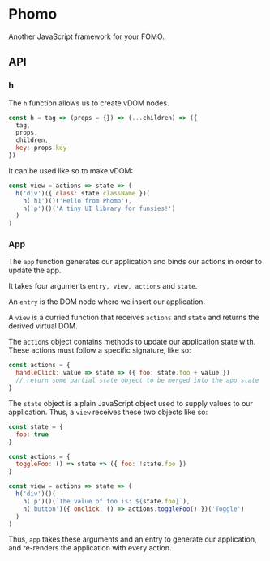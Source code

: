 # Phomo

Another JavaScript framework for your FOMO.

## API

### h

The `h` function allows us to create vDOM nodes.

```javascript
const h = tag => (props = {}) => (...children) => ({
  tag,
  props,
  children,
  key: props.key
})

```

It can be used like so to make vDOM:

```javascript
const view = actions => state => (
  h('div')({ class: state.className })(
    h('h1')()('Hello from Phomo'),
    h('p')()('A tiny UI library for funsies!')
  )
)
```

### App

The `app` function generates our application and binds our actions in order to update the app.

It takes four arguments `entry, view, actions` and `state`.

An `entry` is the DOM node where we insert our application.

A `view` is a curried function that receives `actions` and `state` and returns the derived virtual DOM.

The `actions` object contains methods to update our application state with. These actions must follow a specific signature, like so:

```javascript
const actions = {
  handleClick: value => state => ({ foo: state.foo + value })
  // return some partial state object to be merged into the app state
}
```

The `state` object is a plain JavaScript object used to supply values to our application. Thus, a `view` receives these two objects like so:

```javascript
const state = {
  foo: true
}

const actions = {
  toggleFoo: () => state => ({ foo: !state.foo })
}

const view = actions => state => (
  h('div')()(
    h('p')()(`The value of foo is: ${state.foo}`),
    h('button')({ onclick: () => actions.toggleFoo() })('Toggle')
  )
)
```

Thus, `app` takes these arguments and an entry to generate our application, and re-renders the application with every action.




